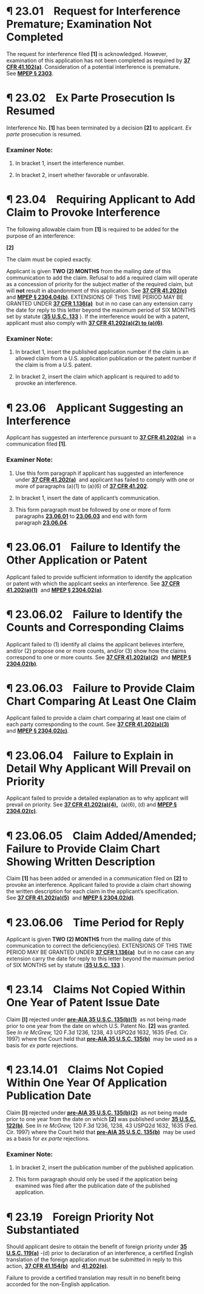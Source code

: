 # ¶ 23.01    Request for Interference Premature; Examination Not Completed

The request for interference filed **[1]** is acknowledged. However, examination of this application has not been completed as required by **[37 CFR 41.102(a)](https://mpep.uspto.gov/RDMS/MPEP/print?version=current&href=2300.html#//d0e358004.html)**. Consideration of a potential interference is premature. See **[MPEP § 2303](https://mpep.uspto.gov/RDMS/MPEP/print?version=current&href=2300.html#//d0e238280.html)**.

# ¶ 23.02    Ex Parte Prosecution Is Resumed

Interference No. **[1]** has been terminated by a decision **[2]** to applicant. _Ex parte_ prosecution is resumed.

### Examiner Note:

1. In bracket 1, insert the interference number.

2. In bracket 2, insert whether favorable or unfavorable.

# ¶ 23.04    Requiring Applicant to Add Claim to Provoke Interference

The following allowable claim from **[1]** is required to be added for the purpose of an interference:

**[2]**

The claim must be copied exactly.

Applicant is given **TWO (2) MONTHS** from the mailing date of this communication to add the claim. Refusal to add a required claim will operate as a concession of priority for the subject matter of the required claim, but will **not** result in abandonment of this application. See **[37 CFR 41.202(c)](https://mpep.uspto.gov/RDMS/MPEP/print?version=current&href=2300.html#//d0e359547.html##d0e359600)**  and **[MPEP § 2304.04(b)](https://mpep.uspto.gov/RDMS/MPEP/print?version=current&href=2300.html#//d0e239583.html)**. EXTENSIONS OF THIS TIME PERIOD MAY BE GRANTED UNDER **[37 CFR 1.136(a)](https://mpep.uspto.gov/RDMS/MPEP/print?version=current&href=2300.html#//d0e323655.html##d0e323663)**  but in no case can any extension carry the date for reply to this letter beyond the maximum period of SIX MONTHS set by statute (**[35 U.S.C. 133](https://mpep.uspto.gov/RDMS/MPEP/print?version=current&href=2300.html#//d0e303207aia.html)** ). If the interference would be with a patent, applicant must also comply with **[37 CFR 41.202(a)(2) to (a)(6)](https://mpep.uspto.gov/RDMS/MPEP/print?version=current&href=2300.html#//d0e359547.html##d0e359565)**.

### Examiner Note:

1. In bracket 1, insert the published application number if the claim is an allowed claim from a U.S. application publication or the patent number if the claim is from a U.S. patent.

2. In bracket 2, insert the claim which applicant is required to add to provoke an interference.

# ¶ 23.06    Applicant Suggesting an Interference

Applicant has suggested an interference pursuant to **[37 CFR 41.202(a)](https://mpep.uspto.gov/RDMS/MPEP/print?version=current&href=2300.html#//d0e359547.html)**  in a communication filed **[1]**.

### Examiner Note:

1. Use this form paragraph if applicant has suggested an interference under **[37 CFR 41.202(a)](https://mpep.uspto.gov/RDMS/MPEP/print?version=current&href=2300.html#//d0e359547.html)**  and applicant has failed to comply with one or more of paragraphs (a)(1) to (a)(6) of **[37 CFR 41.202](https://mpep.uspto.gov/RDMS/MPEP/print?version=current&href=2300.html#//d0e359547.html)**.

2. In bracket 1, insert the date of applicant’s communication.

3. This form paragraph must be followed by one or more of form paragraphs **[23.06.01](https://mpep.uspto.gov/RDMS/MPEP/print?version=current&href=2300.html#//fp23.06.01.html)** to **[23.06.03](https://mpep.uspto.gov/RDMS/MPEP/print?version=current&href=2300.html#//fp23.06.03.html)** and end with form paragraph **[23.06.04](https://mpep.uspto.gov/RDMS/MPEP/print?version=current&href=2300.html#//fp23.06.04.html)**.

# ¶ 23.06.01    Failure to Identify the Other Application or Patent

Applicant failed to provide sufficient information to identify the application or patent with which the applicant seeks an interference. See **[37 CFR 41.202(a)(1)](https://mpep.uspto.gov/RDMS/MPEP/print?version=current&href=2300.html#//d0e359547.html)**  and **[MPEP § 2304.02(a)](https://mpep.uspto.gov/RDMS/MPEP/print?version=current&href=2300.html#//d0e238771.html)**.

# ¶ 23.06.02    Failure to Identify the Counts and Corresponding Claims

Applicant failed to (1) identify all claims the applicant believes interfere, and/or (2) propose one or more counts, and/or (3) show how the claims correspond to one or more counts. See **[37 CFR 41.202(a)(2)](https://mpep.uspto.gov/RDMS/MPEP/print?version=current&href=2300.html#//d0e359547.html)**  and **[MPEP § 2304.02(b)](https://mpep.uspto.gov/RDMS/MPEP/print?version=current&href=2300.html#//d0e238771.html)**.

# ¶ 23.06.03    Failure to Provide Claim Chart Comparing At Least One Claim

Applicant failed to provide a claim chart comparing at least one claim of each party corresponding to the count. See **[37 CFR 41.202(a)(3)](https://mpep.uspto.gov/RDMS/MPEP/print?version=current&href=2300.html#//d0e359547.html)**  and **[MPEP § 2304.02(c)](https://mpep.uspto.gov/RDMS/MPEP/print?version=current&href=2300.html#//d0e238771.html)**.

# ¶ 23.06.04    Failure to Explain in Detail Why Applicant Will Prevail on Priority

Applicant failed to provide a detailed explanation as to why applicant will prevail on priority. See **[37 CFR 41.202(a)(4),](https://mpep.uspto.gov/RDMS/MPEP/print?version=current&href=2300.html#//d0e359547.html)**  (a)(6), (d) and **[MPEP § 2304.02(c)](https://mpep.uspto.gov/RDMS/MPEP/print?version=current&href=2300.html#//d0e238771.html)**.

# ¶ 23.06.05    Claim Added/Amended; Failure to Provide Claim Chart Showing Written Description

Claim **[1]** has been added or amended in a communication filed on **[2]** to provoke an interference. Applicant failed to provide a claim chart showing the written description for each claim in the applicant’s specification. See **[37 CFR 41.202(a)(5)](https://mpep.uspto.gov/RDMS/MPEP/print?version=current&href=2300.html#//d0e359547.html)**  and **[MPEP § 2304.02(d)](https://mpep.uspto.gov/RDMS/MPEP/print?version=current&href=2300.html#//d0e238771.html)**.

# ¶ 23.06.06    Time Period for Reply

Applicant is given **TWO (2) MONTHS** from the mailing date of this communication to correct the deficiency(ies). EXTENSIONS OF THIS TIME PERIOD MAY BE GRANTED UNDER **[37 CFR 1.136(a)](https://mpep.uspto.gov/RDMS/MPEP/print?version=current&href=2300.html#//d0e323655.html##d0e323663)**  but in no case can any extension carry the date for reply to this letter beyond the maximum period of SIX MONTHS set by statute (**[35 U.S.C. 133](https://mpep.uspto.gov/RDMS/MPEP/print?version=current&href=2300.html#//d0e303207aia.html)** ).

# ¶ 23.14    Claims Not Copied Within One Year of Patent Issue Date

Claim **[l]** rejected under **[pre-AIA 35 U.S.C. 135(b)(1)](https://mpep.uspto.gov/RDMS/MPEP/print?version=current&href=2300.html#//d0e303239.html##d0e303249)**  as not being made prior to one year from the date on which U.S. Patent No. **[2]** was granted. See _In re McGrew,_ 120 F.3d 1236, 1238, 43 USPQ2d 1632, 1635 (Fed. Cir. 1997) where the Court held that **[pre-AIA 35 U.S.C. 135(b)](https://mpep.uspto.gov/RDMS/MPEP/print?version=current&href=2300.html#//d0e303239.html)**  may be used as a basis for _ex parte_ rejections.

# ¶ 23.14.01    Claims Not Copied Within One Year Of Application Publication Date

Claim **[l]** rejected under **[pre-AIA 35 U.S.C. 135(b)(2)](https://mpep.uspto.gov/RDMS/MPEP/print?version=current&href=2300.html#//d0e303239.html##d0e303253)**  as not being made prior to one year from the date on which **[2]** was published under **[35 U.S.C. 122(b)](https://mpep.uspto.gov/RDMS/MPEP/print?version=current&href=2300.html#//d0e303054.html##d0e303063)**. See _In re McGrew,_ 120 F.3d 1236, 1238, 43 USPQ2d 1632, 1635 (Fed. Cir. 1997) where the Court held that **[pre-AIA 35 U.S.C. 135(b)](https://mpep.uspto.gov/RDMS/MPEP/print?version=current&href=2300.html#//d0e303239.html##d0e303248)**  may be used as a basis for _ex parte_ rejections.

### Examiner Note:

1. In bracket 2, insert the publication number of the published application.

2. This form paragraph should only be used if the application being examined was filed after the publication date of the published application.

# ¶ 23.19    Foreign Priority Not Substantiated

Should applicant desire to obtain the benefit of foreign priority under **[35 U.S.C. 119(a)](https://mpep.uspto.gov/RDMS/MPEP/print?version=current&href=2300.html#//d0e302921.html)** -(d) prior to declaration of an interference, a certified English translation of the foreign application must be submitted in reply to this action, **[37 CFR 41.154(b)](https://mpep.uspto.gov/RDMS/MPEP/print?version=current&href=2300.html#//d0e359051.html)**  and **[41.202(e)](https://mpep.uspto.gov/RDMS/MPEP/print?version=current&href=2300.html#//d0e359547.html)**.

Failure to provide a certified translation may result in no benefit being accorded for the non-English application.